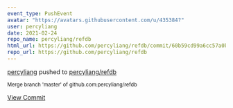 ```yaml
---
event_type: PushEvent
avatar: "https://avatars.githubusercontent.com/u/435384?"
user: percyliang
date: 2021-02-24
repo_name: percyliang/refdb
html_url: https://github.com/percyliang/refdb/commit/60b59cd99a6cc57a0b5b9a4fac755f5591f87ca0
repo_url: https://github.com/percyliang/refdb
---
```


<a href='https://github.com/percyliang' target='_blank'>percyliang</a> pushed to <a href='https://github.com/percyliang/refdb' target='_blank'>percyliang/refdb</a>

<small>Merge branch 'master' of github.com:percyliang/refdb</small>

<a href='https://github.com/percyliang/refdb/commit/60b59cd99a6cc57a0b5b9a4fac755f5591f87ca0' target='_blank'>View Commit</a>